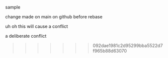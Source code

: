 
sample

change made on main on github before rebase

uh oh this will cause a conflict

a deliberate conflict
>>>>>>> 092dae1981c2d95299bba5522d7f965b88d63070
